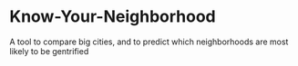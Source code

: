 # Know-Your-Neighborhood
A tool to compare big cities, and to predict which neighborhoods are most likely to be gentrified

